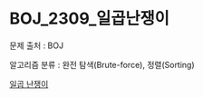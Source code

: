 # BOJ_2309_일곱난쟁이
문제 출처 : BOJ

알고리즘 분류 : 완전 탐색(Brute-force), 정렬(Sorting)

[일곱 난쟁이](https://www.acmicpc.net/problem/2309)